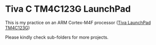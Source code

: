 Tiva C TM4C123G LaunchPad
=========================

This is my practice on an ARM Cortex-M4F processor ([Tiva LaunchPad TM4C123G](http://www.ti.com/tool/ek-tm4c123gxl))

Please kindly check sub-folders for more projects.